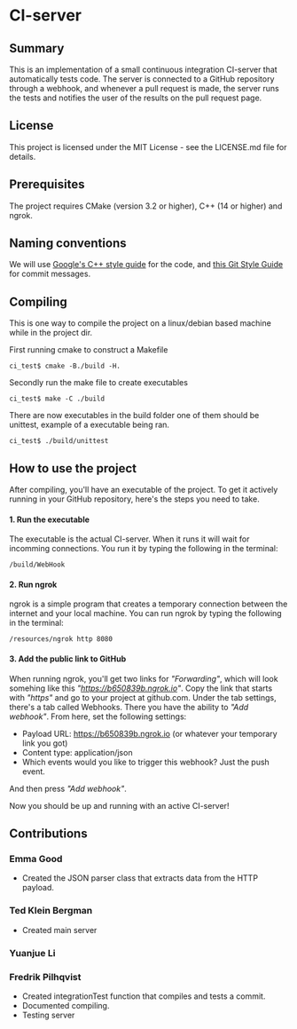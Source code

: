 # CI-server

## Summary
This is an implementation of a small continuous integration CI-server that automatically tests code. The server is connected to a GitHub repository 
through a webhook, and whenever a pull request is made, the server runs the tests and notifies the user of the results on the pull request page.

## License
This project is licensed under the MIT License - see the LICENSE.md file for details.

## Prerequisites
The project requires CMake (version 3.2 or higher), C++ (14 or higher) and ngrok.

## Naming conventions
We will use [Google's C++ style guide](https://google.github.io/styleguide/cppguide.html) for the code, and 
[this Git Style Guide](https://github.com/agis/git-style-guide) for commit messages.

## Compiling

This is one way to compile the project on a linux/debian based machine while in the project dir.

First running cmake to construct a Makefile
```
ci_test$ cmake -B./build -H.
```
Secondly run the make file to create executables
```
ci_test$ make -C ./build
```
There are now executables in the build folder one of them should be unittest, example of a executable being ran.
```
ci_test$ ./build/unittest
```

## How to use the project
After compiling, you'll have an executable of the project. To get it actively running in your GitHub repository, here's the steps you need to take.

#### 1. Run the executable
The executable is the actual CI-server. When it runs it will wait for incomming connections. You run it by typing the following in the terminal:
```
/build/WebHook
```

#### 2. Run ngrok
ngrok is a simple program that creates a temporary connection between the internet and your local machine. You can run ngrok by typing the following in the terminal:
```
/resources/ngrok http 8080
```
#### 3. Add the public link to GitHub
When running ngrok, you'll get two links for _"Forwarding"_, which will look somehing like this _"https://b650839b.ngrok.io"_. Copy the link that starts with _"https"_ and go to your project at github.com. Under the tab settings, there's a tab called Webhooks. There you have the ability to _"Add webhook"_. From here, set the following settings:
* Payload URL: https://b650839b.ngrok.io (or whatever your temporary link you got)
* Content type: application/json
* Which events would you like to trigger this webhook? Just the push event.

And then press _"Add webhook"_.

Now you should be up and running with an active CI-server!

## Contributions

### Emma Good
* Created the JSON parser class that extracts data from the HTTP payload.

### Ted Klein Bergman
* Created main server 

### Yuanjue Li


### Fredrik Pilhqvist
* Created integrationTest function that compiles and tests a commit.
* Documented compiling.
* Testing server
